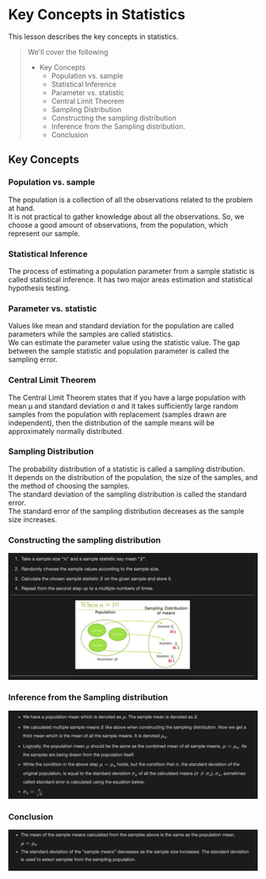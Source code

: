 # Key Concepts in Statistics

This lesson describes the key concepts in statistics.

> We'll cover the following
>
> - Key Concepts
>   - Population vs. sample
>   - Statistical Inference
>   - Parameter vs. statistic
>   - Central Limit Theorem
>   - Sampling Distribution
>   - Constructing the sampling distribution
>   - Inference from the Sampling distribution.
>   - Conclusion

## Key Concepts

### Population vs. sample

The population is a collection of all the observations related to the problem at hand.  
 It is not practical to gather knowledge about all the observations. So, we choose a good amount of observations, from the population, which represent our sample.

### Statistical Inference

The process of estimating a population parameter from a sample statistic is called statistical inference. It has two major areas estimation and statistical hypothesis testing.

### Parameter vs. statistic

Values like mean and standard deviation for the population are called parameters while the samples are called statistics.  
 We can estimate the parameter value using the statistic value. The gap between the sample statistic and population parameter is called the sampling error.

### Central Limit Theorem

The Central Limit Theorem states that if you have a large population with mean μ and standard deviation σ and it takes sufficiently large random samples from the population with replacement (samples drawn are independent), then the distribution of the sample means will be approximately normally distributed.

### Sampling Distribution

The probability distribution of a statistic is called a sampling distribution.  
 It depends on the distribution of the population, the size of the samples, and the method of choosing the samples.  
 The standard deviation of the sampling distribution is called the standard error.  
 The standard error of the sampling distribution decreases as the sample size increases.

### Constructing the sampling distribution

![constructing the sampling distribution](./images/11-1-constructing-the-sampling-distribution.png)

### Inference from the Sampling distribution

![inference from the sampling distribution](./images/11-2-inference%20from%20the%20sampling%20distribution.png)

### Conclusion

![conclusion](./images/11-3-conclusion.png)
